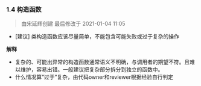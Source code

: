 ### 1.4 构造函数

> 由宋延辉创建 最后修改于 2021-01-04 11:05

- [建议] 类构造函数应该尽量简单，不能包含可能失败或过于复杂的操作

**解释**

- 复杂的、可能出异常的构造函数通常语义不明确，与调用者的期望不符。且难以维护，容易出错。一般建议把复杂部分拆分到独立的函数中。
- 什么情况算”过于”复杂，由代码owner和reviewer根据经验自行判定